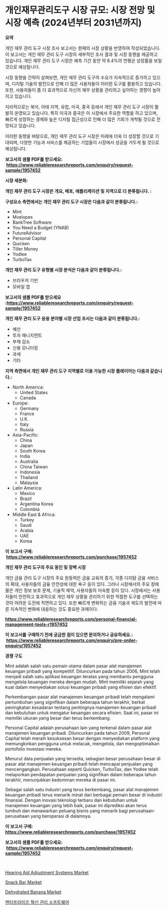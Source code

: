 <p><h1>개인재무관리도구 시장 규모: 시장 전망 및 시장 예측 (2024년부터 2031년까지)</h1></p><p><strong>요약</strong></p>
<p><p>개인 재무 관리 도구 시장 조사 보고서는 현재의 시장 상황을 반영하여 작성되었습니다. 이 보고서는 개인 재무 관리 도구 시장의 세부적인 조사 결과 및 시장 동향을 제공하고 있습니다. 개인 재무 관리 도구 시장은 예측 기간 동안 약 8.4%의 연평균 성장률을 보일 것으로 예상됩니다.</p><p>시장 동향을 간략히 살펴보면, 개인 재무 관리 도구의 수요가 지속적으로 증가하고 있으며, 디지털 기술의 발전으로 인해 더 많은 사용자들이 이러한 도구를 활용하고 있습니다. 또한, 사용자들이 좀 더 효과적으로 자신의 재무 상황을 관리하고 싶어하는 경향이 높아지고 있습니다.</p><p>지리적으로는 북미, 아태 지역, 유럽, 미국, 중국 등에서 개인 재무 관리 도구 시장이 활발히 운영되고 있습니다. 특히 미국과 중국은 이 시장에서 주요한 역할을 하고 있으며, 빠르게 성장하는 경제와 높은 디지털 접근성으로 인해 더 많은 기회가 개척될 것으로 전망되고 있습니다.</p><p>이러한 동향을 바탕으로, 개인 재무 관리 도구 시장은 미래에 더욱 더 성장할 것으로 기대되며, 다양한 기능과 서비스를 제공하는 기업들이 시장에서 성공을 거두게 될 것으로 예상됩니다.</p></p>
<p><strong>보고서의 샘플 PDF를 받으세요: &nbsp;<a href="https://www.reliableresearchreports.com/enquiry/request-sample/1957452">https://www.reliableresearchreports.com/enquiry/request-sample/1957452</a></strong></p>
<p><strong>시장 세분화:</strong></p>
<p><strong> 개인 재무 관리 도구 시장은 개요, 배포, 애플리케이션 및 지역으로 더 분류됩니다. :</strong></p>
<p><strong>구성요소 측면에서는 개인 재무 관리 도구 시장은 다음과 같이 분류됩니다.:</strong></p>
<p><ul><li>Mint</li><li>Mvelopes</li><li>BankTree Software</li><li>You Need a Budget (YNAB)</li><li>FutureAdvisor</li><li>Personal Capital</li><li>Quicken</li><li>Tiller Money</li><li>Yodlee</li><li>TurboTax</li></ul></p>
<p><strong> 개인 재무 관리 도구 유형별 시장 분석은 다음과 같이 분류됩니다.:</strong></p>
<p><ul><li>브라우저 기반</li><li>모바일 앱</li></ul></p>
<p><strong>보고서의 샘플 PDF를 받으세요 :<a href="https://www.reliableresearchreports.com/enquiry/request-sample/1957452">https://www.reliableresearchreports.com/enquiry/request-sample/1957452</a></strong></p>
<p><strong> 개인 재무 관리 도구 응용 분야별 시장 산업 조사는 다음과 같이 분류됩니다.:</strong></p>
<p><ul><li>예산</li><li>투자 매니지먼트</li><li>부채 감소</li><li>신용 모니터링</li><li>과세</li><li>기타</li></ul></p>
<p><strong>지역 측면에서 개인 재무 관리 도구 지역별로 이용 가능한 시장 플레이어는 다음과 같습니다.:</strong></p>
<p><ul>
    <li>
        North America:
        <ul>
            <li>United States</li>
            <li>Canada</li>
        </ul>
    </li>
    <li>
        Europe:
        <ul>
            <li>Germany</li>
            <li>France</li>
            <li>U.K.</li>
            <li>Italy</li>
            <li>Russia</li>
        </ul>
    </li>
    <li>
        Asia-Pacific:
        <ul>
            <li>China</li>
            <li>Japan</li>
            <li>South Korea</li>
            <li>India</li>
            <li>Australia</li>
            <li>China Taiwan</li>
            <li>Indonesia</li>
            <li>Thailand</li>
            <li>Malaysia</li>
        </ul>
    </li>
    <li>
        Latin America:
        <ul>
            <li>Mexico</li>
            <li>Brazil</li>
            <li>Argentina Korea</li>
            <li>Colombia</li>
        </ul>
    </li>
    <li>
        Middle East & Africa:
        <ul>
            <li>Turkey</li>
            <li>Saudi</li>
            <li>Arabia</li>
            <li>UAE</li>
            <li>Korea</li>
        </ul>
    </li>
    </ul></p>
<p><strong>이 보고서 구매: &nbsp;<a href="https://www.reliableresearchreports.com/purchase/1957452">https://www.reliableresearchreports.com/purchase/1957452</a></strong></p>
<p><strong>개인 재무 관리 도구의 주요 동인 및 장벽 시장</strong></p>
<p><p>개인 금융 관리 도구 시장의 주요 원동력은 금융 교육의 증가, 각종 디지턈 금융 서비스의 확대, 사용자들의 금융 안전성에 대한 욕구 등이 있다. 그러나 시장에서의 주요 장애물은 개인 정보 보호 문제, 기술적 제약, 사용자들의 미숙함 등이 있다. 시장에서는 사용자들이 안전하고 효과적으로 개인 재무 상황을 관리하기 위한 적절한 도구를 선택하는 것이 어려운 도전에 직면하고 있다. 또한 빠르게 변화하는 금융 기술과 제도의 발전에 따른 지속적인 변화에 대응하는 것도 중요한 과제이다.</p></p>
<p><strong><a href="https://www.reliableresearchreports.com/personal-financial-management-tools-r1957452">https://www.reliableresearchreports.com/personal-financial-management-tools-r1957452</a></strong></p>
<p><strong>이 보고서를 구매하기 전에 궁금한 점이 있으면 문의하거나 공유하세요.: &nbsp;<a href="https://www.reliableresearchreports.com/enquiry/pre-order-enquiry/1957452">https://www.reliableresearchreports.com/enquiry/pre-order-enquiry/1957452</a></strong></p>
<p><strong>경쟁 구도</strong></p>
<p><p>Mint adalah salah satu pemain utama dalam pasar alat manajemen keuangan pribadi yang kompetitif. Diluncurkan pada tahun 2006, Mint telah menjadi salah satu aplikasi keuangan teratas yang membantu pengguna mengelola keuangan mereka dengan mudah. Mint memiliki sejarah yang kuat dalam menyediakan solusi keuangan pribadi yang efisien dan efektif.</p><p>Perkembangan pasar alat manajemen keuangan pribadi telah mengalami pertumbuhan yang signifikan dalam beberapa tahun terakhir, berkat peningkatan kesadaran tentang pentingnya manajemen keuangan pribadi dan kebutuhan untuk mengatur keuangan secara efisien. Saat ini, pasar ini memiliki ukuran yang besar dan terus berkembang.</p><p>Personal Capital adalah perusahaan lain yang terkenal dalam pasar alat manajemen keuangan pribadi. Diluncurkan pada tahun 2009, Personal Capital telah meraih kesuksesan besar dengan menyediakan platform yang memungkinkan pengguna untuk melacak, mengelola, dan mengoptimalkan portofolio investasi mereka.</p><p>Menurut data penjualan yang tersedia, sebagian besar perusahaan besar di pasar alat manajemen keuangan pribadi telah mencapai penjualan yang mencengangkan. Perusahaan seperti Quicken, TurboTax, dan Yodlee telah melaporkan pendapatan penjualan yang signifikan dalam beberapa tahun terakhir, menunjukkan kedominan mereka di pasar ini.</p><p>Sebagai salah satu industri yang terus berkembang, pasar alat manajemen keuangan pribadi terus menarik minat dari berbagai pemain besar di industri finansial. Dengan inovasi teknologi terbaru dan kebutuhan untuk manajemen keuangan yang lebih baik, pasar ini diprediksi akan terus tumbuh dan menawarkan peluang bisnis yang menarik bagi perusahaan-perusahaan yang beroperasi di dalamnya.</p></p>
<p><strong>이 보고서 구매: &nbsp; <a href="https://www.reliableresearchreports.com/purchase/1957452">https://www.reliableresearchreports.com/purchase/1957452</a></strong></p>
<p><strong>보고서의 샘플 PDF를 받으세요: &nbsp;<a href="https://www.reliableresearchreports.com/enquiry/request-sample/1957452">https://www.reliableresearchreports.com/enquiry/request-sample/1957452</a></strong><strong></strong></p>
<p>&nbsp;</p>
<p><p><a href="https://issuu.com/reportprime-2/docs/hearing-aid-adjustment-systems-market-size-2030.pp">Hearing Aid Adjustment Systems Market</a></p><p><a href="https://github.com/jodemen/Market-Research-Report-List-2/blob/main/snack-bar-market.md">Snack Bar Market</a></p><p><a href="https://github.com/Sarissaschmalingtr6fz2739/Market-Research-Report-List-2/blob/main/dehydrated-banana-market.md">Dehydrated Banana Market</a></p><p><a href="https://github.com/fernandotryO5lson96765/Market-Research-Report-List-1/blob/main/545123717418.md">엔터프라이즈 혁신 관리 소프트웨어</a></p></p>